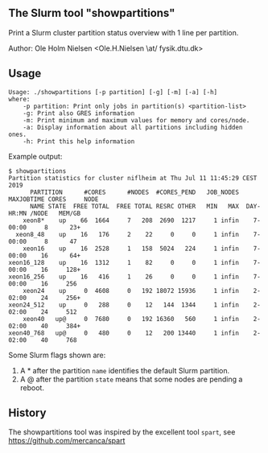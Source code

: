 The Slurm tool "showpartitions"
-------------------------------

Print a Slurm cluster partition status overview with 1 line per partition.

Author: Ole Holm Nielsen <Ole.H.Nielsen \at/ fysik.dtu.dk>

Usage
-----

```
Usage: ./showpartitions [-p partition] [-g] [-m] [-a] [-h]
where:
	-p partition: Print only jobs in partition(s) <partition-list>
	-g: Print also GRES information
	-m: Print minimum and maximum values for memory and cores/node.
	-a: Display information about all partitions including hidden ones.
	-h: Print this help information

```

Example output:

```
$ showpartitions 
Partition statistics for cluster niflheim at Thu Jul 11 11:45:29 CEST 2019
      PARTITION      #CORES      #NODES  #CORES_PEND   JOB_NODES MAXJOBTIME CORES     NODE
      NAME STATE  FREE TOTAL  FREE TOTAL RESRC OTHER   MIN   MAX  DAY-HR:MN /NODE   MEM/GB
    xeon8*    up    66  1664     7   208  2690  1217     1 infin    7-00:00     8      23+
  xeon8_48    up    16   176     2    22     0     0     1 infin    7-00:00     8      47 
    xeon16    up    16  2528     1   158  5024   224     1 infin    7-00:00    16      64+
xeon16_128    up    16  1312     1    82     0     0     1 infin    7-00:00    16     128+
xeon16_256    up    16   416     1    26     0     0     1 infin    7-00:00    16     256 
    xeon24    up     0  4608     0   192 18072 15936     1 infin    2-02:00    24     256+
xeon24_512    up     0   288     0    12   144  1344     1 infin    2-02:00    24     512 
    xeon40   up@     0  7680     0   192 16360   560     1 infin    2-02:00    40     384+
xeon40_768   up@     0   480     0    12   200 13440     1 infin    2-02:00    40     768 

```

Some Slurm flags shown are:

1. A \* after the partition ```name``` identifies the default Slurm partition.
2. A @ after the partition ```state``` means that some nodes are pending a reboot.

History
-------

The showpartitions tool was inspired by the excellent tool ```spart```, see https://github.com/mercanca/spart
